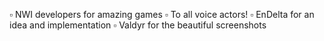 ▫ NWI developers for amazing games
▫ To all voice actors!
▫ EnDelta for an idea and implementation
▫ Valdyr for the beautiful screenshots
